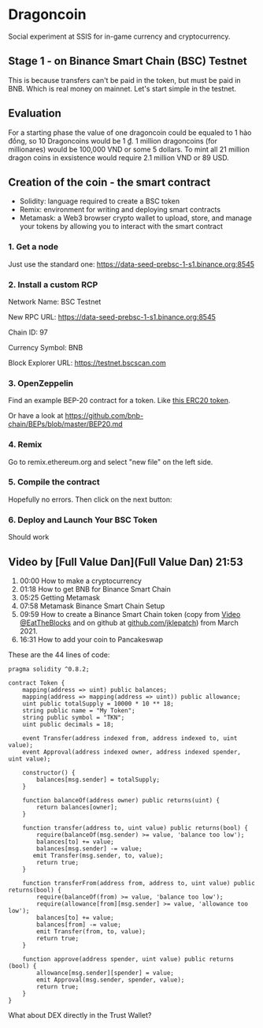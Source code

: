 # Dragoncoin

Social experiment at SSIS for in-game currency and cryptocurrency.

## Stage 1 - on Binance Smart Chain (BSC) Testnet

This is because transfers can't be paid in the token, but must be paid in BNB. Which is real money on mainnet. Let's start simple in the testnet.

## Evaluation

For a starting phase the value of one dragoncoin could be equaled to 1 hào đồng, so 10 Dragoncoins would be 1 ₫. 1 million dragoncoins (for millionares) would be 100,000 VND or some 5 dollars. To mint all 21 million dragon coins in exsistence would require 2.1 million VND or 89 USD.

## Creation of the coin - the smart contract

- Solidity: language required to create a BSC token 
- Remix: environment for writing and deploying smart contracts
- Metamask: a Web3 browser crypto wallet to upload, store, and manage your tokens by allowing you to interact with the smart contract

### 1. Get a node

Just use the standard one: https://data-seed-prebsc-1-s1.binance.org:8545

### 2. Install a custom RCP

Network Name: BSC Testnet

New RPC URL: https://data-seed-prebsc-1-s1.binance.org:8545

Chain ID: 97

Currency Symbol: BNB

Block Explorer URL: https://testnet.bscscan.com

### 3. OpenZeppelin

Find an example BEP-20 contract for a token. Like [this ERC20 token](https://docs.openzeppelin.com/contracts/2.x/api/token/erc20).

Or have a look at https://github.com/bnb-chain/BEPs/blob/master/BEP20.md

### 4. Remix

Go to remix.ethereum.org and select "new file" on the left side.

### 5. Compile the contract

Hopefully no errors. Then click on the next button:

### 6. Deploy and Launch Your BSC Token

Should work

## Video by [Full Value Dan](Full Value Dan) 21:53

1. 00:00 How to make a cryptocurrency
2. 01:18 How to get BNB for Binance Smart Chain
3. 05:25 Getting Metamask
4. 07:58 Metamask Binance Smart Chain Setup
5. 09:59 How to create a Binance Smart Chain token (copy from [Video @EatTheBlocks](https://youtu.be/Q_wK6N9GtS8) and on github at [github.com/jklepatch](https://github.com/jklepatch/eattheblocks/blob/master/screencast/308-create-bep20-token-bsc/Token.sol)) from March 2021.
6. 16:31 How to add your coin to Pancakeswap

These are the 44 lines of code:

``` sol
pragma solidity ^0.8.2;

contract Token {
    mapping(address => uint) public balances;
    mapping(address => mapping(address => uint)) public allowance;
    uint public totalSupply = 10000 * 10 ** 18;
    string public name = "My Token";
    string public symbol = "TKN";
    uint public decimals = 18;
    
    event Transfer(address indexed from, address indexed to, uint value);
    event Approval(address indexed owner, address indexed spender, uint value);
    
    constructor() {
        balances[msg.sender] = totalSupply;
    }
    
    function balanceOf(address owner) public returns(uint) {
        return balances[owner];
    }
    
    function transfer(address to, uint value) public returns(bool) {
        require(balanceOf(msg.sender) >= value, 'balance too low');
        balances[to] += value;
        balances[msg.sender] -= value;
       emit Transfer(msg.sender, to, value);
        return true;
    }
    
    function transferFrom(address from, address to, uint value) public returns(bool) {
        require(balanceOf(from) >= value, 'balance too low');
        require(allowance[from][msg.sender] >= value, 'allowance too low');
        balances[to] += value;
        balances[from] -= value;
        emit Transfer(from, to, value);
        return true;   
    }
    
    function approve(address spender, uint value) public returns (bool) {
        allowance[msg.sender][spender] = value;
        emit Approval(msg.sender, spender, value);
        return true;   
    }
}
```

What about DEX directly in the Trust Wallet?
